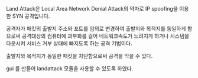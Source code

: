 Land Attack은 Local Area Network Denial Attack의 약자로 IP spoofing을 이용한 SYN 공격입니다.

공격자가 패킷의 출발지 주소와 포트를 임의로 변경하여 출발지와 목적지를 동일하게 함으로써 공격대상의 컴퓨터에 과부화를 걸어 네트워크속도가 느려지게 하거나 시스템을 다운시켜 서비스 거부 상태에 빠지도록 하는 공격 기법이다.

출발지와 목적지가 동일한 패킷을 차단함으로써 공격을 막을 수 있다.



gui 를 만들어 landattack 모듈을 사용할 수 있도록 하였다.
